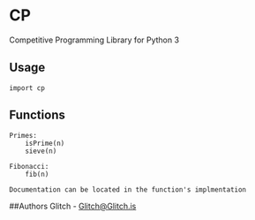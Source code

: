 CP
==

Competitive Programming Library for Python 3

## Usage
    import cp

## Functions
    Primes:
        isPrime(n)
        sieve(n)

    Fibonacci:
        fib(n)

    Documentation can be located in the function's implmentation

##Authors
    Glitch - Glitch@Glitch.is
